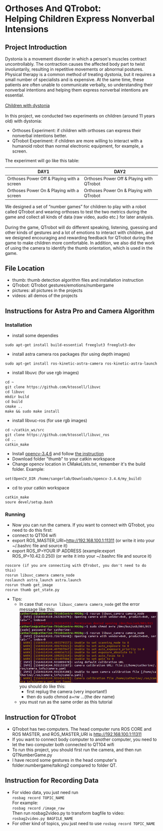 # Orthoses And QTrobot:<br>Helping Children Express Nonverbal Intensions
## Project Introduction
Dystonia is a movement disorder in which a person's muscles contract uncontrollably. The contraction causes the affected body part to twist involuntarily, resulting in repetitive movements or abnormal postures.<br>Physical therapy is a common method of treating dystonia, but it requires a small number of specialists and is expensive. At the same time, these patients are often unable to communicate verbally, so understanding their nonverbal intentions and helping them express nonverbal intentions are essential.<br><br>
[Children with dystonia](https://youtu.be/RBSRPd_Cwuk)<br><br>
In this project, we conducted two experiments on children (around 11 years old) with dystonia: 
* Orthoses Experiment: if children with orthoses can express their nonverbal intentions better.
* QTrobot Experiment:  if children are more willing to interact with a humanoid robot than normal electronic equipment, for example, a screen.<br>

The experiment will go like this table:



 DAY1  | DAY2  
 ---- | ----- 
 Orthoses Power Off & Playing with a screen  | Orthoses Power Off & Playing with QTrobot
 Orthoses Power On & Playing with a screen   | Orthoses Power On & Playing with QTrobot 

We designed a set of “number games” for children to play with a robot called QTrobot and wearing orthoses to test the two metrics during the game and collect all kinds of data (raw video, audio etc.) for later analysis.<br> <br>During the game, QTrobot will do different speaking, listening, guessing and other kinds of gestures and a lot of emotions to interact with children, and we designed encouraging and rewarding feedback for QTrobot during the game to make children more comfortable. In addition, we also did the work of using the camera to identify the thumb orientation, which is used in the game.<br>

## File Location
* thumb: thumb detection algorithm files and installation instruction
* QTrobot: QTrobot gestures/emotions/numbergame
* pictures: all pictures in the projects
* videos: all demos of the projects

## Instructions for Astra Pro and Camera Algorithm
### Installation
* install some dependies
```
sudo apt-get install build-essential freeglut3 freeglut3-dev
```
* install astra camera ros packages (for using depth images)
```
sudo apt-get install ros-kinetic-astra-camera ros-kinetic-astra-launch
```
* install libuvc (for use rgb images)
```
cd ~
git clone https://github.com/ktossell/libuvc
cd libuvc
mkdir build
cd build
cmake ..
make && sudo make install
```
* install libvuc-ros (for use rgb images)
```
cd ~/catkin_ws/src
git clone https://github.com/ktossell/libuvc_ros
cd ..
catkin_make 
```
* Install [opencv-3.4.6](https://github.com/opencv/opencv/archive/3.4.6.zip) and follow [the instruction](https://docs.opencv.org/3.4.6/d7/d9f/tutorial_linux_install.html)
* Download folder "thumb" to your catkin workspace
* Change opencv location in CMakeLists.txt, remember it's the build folder. Example:
```
set(OpenCV_DIR /home/sangerlab/Downloads/opencv-3.4.6/my_build)
```
* cd to your catkin workspace
```
catkin_make
soure devel/setup.bash
```
### Running
* Now you can run the camera. If you want to connect with QTrobot, you need to do this first:
 * connect to QT104 wifi
 * export ROS_MASTER_URI=http://192.168.100.1:11311 (or write it into your ~/.bashrc file and source it)
 * export ROS_IP=YOUR IP ADDRESS  (example:export ROS_IP=10.42.0.250) (or write it into your ~/.bashrc file and source it)

```
roscore (if you are connecting with QTrobot, you don't need to do this)
rosrun libuvc_camera camera_node
roslaunch astra_launch astra.launch 
rosrun thumb get_image
rosrun thumb get_state.py
```
* Tips:
    * In case that ```rosrun libuvc_camera camera_node``` get the error message like this:<br>
 ![](https://github.com/HeegerGao/USC/raw/master/pictures/error_libuvc.png)<br>
    you should do like this:
        * first replug the camera (very important!)
        * then do sudo chmod a+rw ...(the dev name)
    * you must run as the same order as this tutorial<br>
    
## Instruction for QTrobot
* QTrobot has two computers. The head computer runs ROS CORE and ROS MASTER, and ROS_MASTER_URI is http://192.168.100.1:11311
* If you want to connect body computer to another computer, you need to let the two computer both connected to QT104 wifi
* To run this project, you should first run the camera, and then run QTNumberGame.py
* I have record some gestures in the head computer's folder:numbergame/talking2 compared to folder QT.
## Instruction for Recording Data
* For video data, you just need run<br> ```rosbag record TOPIC_NAME```<br>For example:<br>```rosbag record /image_raw```<br>
  Then run rosbag2video.py to transform bagfile to video:<br>```rosbag2video.py BAGFILE_NAME```<br>
* For other kind of topics, you just need to use ```rosbag record TOPIC_NAME```

